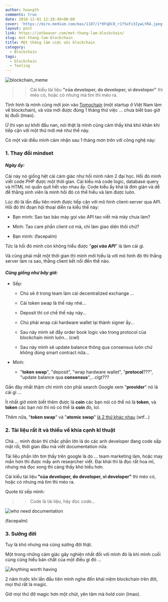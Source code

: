 ```yaml
---
author: hoangth
comments: true
date: 2018-12-01 12:28:49+00:00
cover: 'https://miro.medium.com/max/1187/1*0FqDC0_r1f5xFz3IywLYRA.jpeg'
layout: post
link: https://jetbeaver.com/mot-thang-lam-blockchain/
slug: mot-thang-lam-blockchain
title: Một tháng làm việc với blockchain
category:
  - Blockchain
tags:
  - blockchain
  - feeling
---
```


![blockchain_meme](https://lecoder.io/wp-content/uploads/2018/12/blockchain_meme.jpeg)

<blockquote>

> Cái kiểu tài liệu **"của developer, do developer, vì developer"** thì méo có, hoặc có nhưng mà tìm thì méo ra.

</blockquote>

Tình hình là mình cũng mới join vào [Tomochain](https://tomochain.com/) (một startup ở Việt Nam làm về blockchain), và vừa mới được đúng 1 tháng thử việc ... chưa biết bao giờ bị đuổi (lmao).

Ừ thì vạn sự khởi đầu nan, nói thật là mình cũng cảm thấy khá khó khăn khi tiếp cận với một thứ mới mẻ như thế này.

Có một vài điều mình cảm nhận sau 1 tháng mơn trớn với công nghệ này:

### 1. Thay đổi mindset

#### _Ngày ấy:_

Cái này nó giống hệt cái cảm giác như hồi mình năm 2 đại học. Hồi đó mình viết code PHP được một thời gian. Cái kiểu mà code logic, database query và HTML nó quấn quít hết vào nhau ấy. Code kiểu ấy khá là đơn giản và dễ để thằng sinh viên là mình hồi đó có thể hiểu và làm được luôn.

Lúc đó là lần đầu tiên mình được tiếp cận với mô hình client-server qua API. Hồi đó thì đoạn hội thoại diễn ra kiểu thế này:

- Bạn mình: Sao tao bảo mày gọi vào API tao viết mà mày chưa làm?

* Mình: Tao care phần client cơ mà, chỉ làm giao diện thôi chứ?

- Bạn mình: (facepalm)

Tức là hồi đó mình còn không hiểu được "**_gọi vào API_**" là làm cái gì.

Và cũng phải mất một thời gian thì mình mới hiểu là với mô hình đó thì thằng server làm ra sao, thằng client kết nối đến thế nào.

#### _Cũng giống như bây giờ:_

- Sếp:


    * Chú sẽ ở trong team làm cái decentralized exchange ...


    * Cái token swap là thế này nhé...


    * Deposit thì cơ chế thế này này...


    * Chú phải wrap cái hardware wallet lại thành signer ấy...


    * Sau này mình sẽ đẩy order book logic vào trong protocol của blockchain mình luôn... (cwl)


    * Sau này mình sẽ update balance thông qua consensus luôn chứ không dùng smart contract nữa...

- Mình:


    * "**token swap**", "deposit", "wrap hardware wallet", "**protocol**???", "update balance qua **consensus**",...clgt???

Gần đây nhất thậm chí mình còn phải search Google xem "**provider**" nó là cái gì ...

Ít nhất giờ mình biết thêm được là **coin** các bạn nói có thể nó là **token**, và **token** các bạn nói thì nó có thể là **coin** đó, lol.

Thêm nữa, "**token swap**" và "**atomic swap**" [là 2 thứ khác nhau](https://www.investinblockchain.com/what-is-token-swap/) (wtf...)

### 2. Tài liệu rất ít và thiếu về khía cạnh kĩ thuật

Chà ... mình đoán thì chắc phần lớn là do các anh developer đang code sấp mặt rồi, thời gian đâu mà viết documentation nữa.

Tài liệu phần lớn tìm thấy trên google là do ... team marketing làm, hoặc may mắn hơn thì được mấy anh researcher viết. Đại khái thì là đọc rất hoa mĩ, nhưng mà đọc xong thì càng thấy khó hiểu hơn.

Cái kiểu tài liệu **"của developer, do developer, vì developer"** thì méo có, hoặc có nhưng mà tìm thì méo ra.

Quote từ sếp mình:

<blockquote>

> Code là tài liệu, hãy đọc code...

</blockquote>

![who need documentation](https://lecoder.io/wp-content/uploads/2018/12/who-need-documentation.jpeg)

(facepalm)

### 3. Sướng đời

Tuy là khó nhưng mà cũng sướng đời thật.

Một trong những cảm giác gây nghiện nhất đối với mình đó là khi mình cuối cùng cũng hiểu bản chất của một điều gì đó ...

![Anything worth having](https://lecoder.io/wp-content/uploads/2018/12/Anything-worth-having-300x169.jpg)

2 năm trước khi lần đầu tiên mình nghe đến khái niệm blockchain trên đời, mọi thứ rất là magic.

Giờ mọi thứ đỡ magic hơn một chút, yên tâm mà hold coin (lmao).
